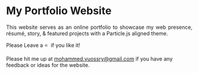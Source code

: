 # <a>My Portfolio Website</a>


 <p align="justify">This website serves as an online portfolio to showcase my web presence, résumé, story, & featured projects with a Particle.js aligned theme.</p>




Please Leave a :star: &nbsp;if you like it!



Please hit me up at mohammed.yuossry@gmail.com if you have any feedback or ideas for the website.  
